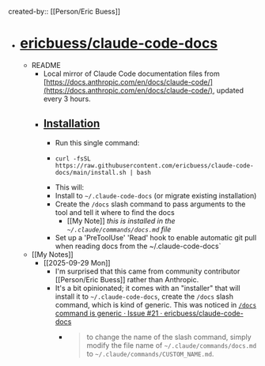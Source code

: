 created-by:: [[Person/Eric Buess]]

- # [ericbuess/claude-code-docs](https://github.com/ericbuess/claude-code-docs)
	- README
		- Local mirror of Claude Code documentation files from [https://docs.anthropic.com/en/docs/claude-code/](https://docs.anthropic.com/en/docs/claude-code/), updated every 3 hours.
		- ## [Installation](https://github.com/ericbuess/claude-code-docs/tree/main#installation)
			- Run this single command:
			- ```
			  curl -fsSL https://raw.githubusercontent.com/ericbuess/claude-code-docs/main/install.sh | bash
			  ```
			- This will:
			- Install to `~/.claude-code-docs` (or migrate existing installation)
			- Create the `/docs` slash command to pass arguments to the tool and tell it where to find the docs
				- [[My Note]] *this is installed in the `~/.claude/commands/docs.md` file*
			- Set up a 'PreToolUse' 'Read' hook to enable automatic git pull when reading docs from the ~/.claude-code-docs`
	- [[My Notes]]
		- [[2025-09-29 Mon]]
			- I'm surprised that this came from community contributor [[Person/Eric Buess]] rather than Anthropic.
			- It's a bit opinionated; it comes with an "installer" that will install it to `~/.claude-code-docs`, create the `/docs` slash command, which is kind of generic. This was noticed in [`/docs` command is generic · Issue #21 · ericbuess/claude-code-docs](https://github.com/ericbuess/claude-code-docs/issues/21)
				- > to change the name of the slash command, simply modify the file name of `~/.claude/commands/docs.md` to `~/.claude/commands/CUSTOM_NAME.md`.